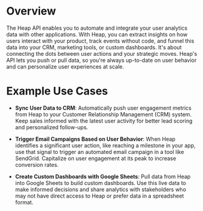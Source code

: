# Overview

The Heap API enables you to automate and integrate your user analytics data with other applications. With Heap, you can extract insights on how users interact with your product, track events without code, and funnel this data into your CRM, marketing tools, or custom dashboards. It's about connecting the dots between user actions and your strategic moves. Heap's API lets you push or pull data, so you're always up-to-date on user behavior and can personalize user experiences at scale.

# Example Use Cases

- **Sync User Data to CRM**: Automatically push user engagement metrics from Heap to your Customer Relationship Management (CRM) system. Keep sales informed with the latest user activity for better lead scoring and personalized follow-ups.

- **Trigger Email Campaigns Based on User Behavior**: When Heap identifies a significant user action, like reaching a milestone in your app, use that signal to trigger an automated email campaign in a tool like SendGrid. Capitalize on user engagement at its peak to increase conversion rates.

- **Create Custom Dashboards with Google Sheets**: Pull data from Heap into Google Sheets to build custom dashboards. Use this live data to make informed decisions and share analytics with stakeholders who may not have direct access to Heap or prefer data in a spreadsheet format.
